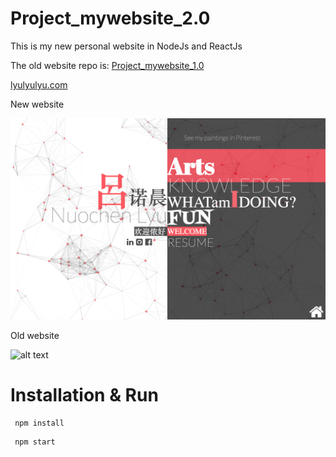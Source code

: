 # Project_mywebsite_2.0

This is my new personal website in NodeJs and ReactJs

The old website repo is: [Project_mywebsite_1.0](https://github.com/nlyu/Projects_mywebsite)

[lyulyulyu.com](https://lyulyulyu.com)

New website

![alt text](/new.png)

Old website

![alt text](/old.png)
 
 
# Installation & Run


```
 npm install
```

```
 npm start
```
